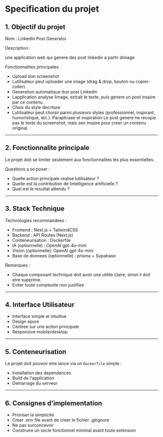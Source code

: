 # Specification du projet

## 1. Objectif du projet

Nom : LinkedIn Post Generator

Description : 

une application web qui genere des post linkedin a partir dimage

Fonctionnalites principales
- Upload dun screenshot
- Lutilisateur peut uploader une image (drag & drop, bouton ou copier-coller).
- Generation automatique dun post LinkedIn
- Lapplication analyse limage, extrait le texte, puis genere un post inspire par ce contenu.
- Choix du style decriture
- Lutilisateur peut choisir parmi plusieurs styles (professionnel, inspirant, humoristique, etc.).
Paraphrase et inspiration
Le post genere ne recopie pas le texte du screenshot, mais sen inspire pour creer un contenu original.

---

## 2. Fonctionnalite principale 

Le projet doit se limiter seulement aux fonctionnalites les plus essentielles.

Questions a se poser :
- Quelle action principale realise lutilisateur ?
- Quelle est la contribution de lintelligence artificielle ?
- Quel est le resultat attendu ?

---

## 3. Stack Technique

Technologies recommandees :

- Frontend : Next.js + TailwindCSS  
- Backend : API Routes (Next.js)  
- Conteneurisation : Dockerfile  
- IA (optionnelle) : OpenAI gpt-4o-mini
- Vision (optionnelle): OpenAI gpt-4o-mini 
- Base de donnees (optionnelle) : prisma + Supabase

Remarques :
- Chaque composant technique doit avoir une utilite claire, sinon il doit etre supprime.
- Eviter toute complexite non justifiee

---

## 4. Interface Utilisateur

- Interface simple et intuitive
- Design epure
- Centree sur une action principale
- Responsive mobile/desktop

---

## 5. Conteneurisation

Le projet doit pouvoir etre lance via un `Dockerfile` simple :

- Installation des dependances
- Build de l'application
- Demarrage du serveur

---

## 6. Consignes d'implementation

- Prioriser la simplicite
- Creer .env file avant de creer le fichier .gitignore
- Ne pas surconcevoir
- Construire un socle fonctionnel minimal avant toute extension
